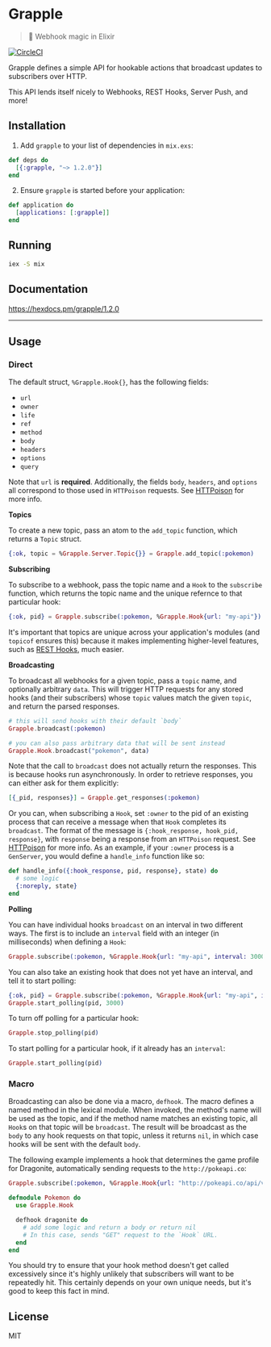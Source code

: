 # Grapple
> :green_apple: Webhook magic in Elixir

[![CircleCI](https://circleci.com/gh/camirmas/grapple/tree/master.svg?style=shield)](https://circleci.com/gh/camirmas/grapple/tree/master)

Grapple defines a simple API for hookable actions that broadcast updates to subscribers over HTTP.

This API lends itself nicely to Webhooks, REST Hooks, Server Push, and more!

## Installation

1. Add `grapple` to your list of dependencies in `mix.exs`:

  ```elixir
  def deps do
    [{:grapple, "~> 1.2.0"}]
  end
  ```

2. Ensure `grapple` is started before your application:

  ```elixir
  def application do
    [applications: [:grapple]]
  end
  ```

## Running

```bash
iex -S mix
```

## Documentation
https://hexdocs.pm/grapple/1.2.0

---

## Usage

### Direct

The default struct, `%Grapple.Hook{}`, has the following fields:

- `url`
- `owner`
- `life`
- `ref`
- `method`
- `body`
- `headers`
- `options`
- `query`

Note that `url` is **required**. Additionally, the fields `body`, `headers`, and
`options` all correspond to those used in `HTTPoison` requests. See [HTTPoison](https://github.com/edgurgel/httpoiso://github.com/edgurgel/httpoison)
for more info.

**Topics**

To create a new topic, pass an atom to the `add_topic` function, which returns
a `Topic` struct.

```elixir
{:ok, topic = %Grapple.Server.Topic{}} = Grapple.add_topic(:pokemon)
```

**Subscribing**

To subscribe to a webhook, pass the topic name and a `Hook` to the `subscribe` function, which returns the topic name and the unique refernce to that particular hook:
```elixir
{:ok, pid} = Grapple.subscribe(:pokemon, %Grapple.Hook{url: "my-api"})
```

It's important that topics are unique across your application's modules (and `topicof` ensures this) because it makes implementing higher-level features, such as [REST Hooks](http://resthooks.org), much easier.

**Broadcasting**

To broadcast all webhooks for a given topic, pass a `topic` name, and optionally arbitrary `data`.
This will trigger HTTP requests for any stored hooks (and their subscribers) whose `topic` values match the given `topic`, and return the parsed responses.

```elixir
# this will send hooks with their default `body`
Grapple.broadcast(:pokemon)

# you can also pass arbitrary data that will be sent instead
Grapple.Hook.broadcast("pokemon", data)
```

Note that the call to `broadcast` does not actually return the responses. This is because
hooks run asynchronously. In order to retrieve responses, you can either ask for them explicitly:
```elixir
[{_pid, responses}] = Grapple.get_responses(:pokemon)
```

Or you can, when subscribing a `Hook`, set `:owner` to the pid of an existing
process that can receive a message when that `Hook` completes its `broadcast`.
The format of the message is `{:hook_response, hook_pid, response}`, with
`response` being a response from an `HTTPoison` request. See [HTTPoison](https://github.com/edgurgel/httpoiso://github.com/edgurgel/httpoison)
for more info. As an example, if your `:owner` process is a `GenServer`,
you would define a `handle_info` function like so:
```elixir
def handle_info({:hook_response, pid, response}, state) do
  # some logic
  {:noreply, state}
end
```

**Polling**

You can have individual hooks `broadcast` on an interval in two different ways.
The first is to include an `interval` field with an integer (in milliseconds)
when defining a `Hook`:
```elixir
Grapple.subscribe(:pokemon, %Grapple.Hook{url: "my-api", interval: 3000}
```

You can also take an existing hook that does not yet have an interval, and tell
it to start polling:
```elixir
{:ok, pid} = Grapple.subscribe(:pokemon, %Grapple.Hook{url: "my-api", interval: 3000}
Grapple.start_polling(pid, 3000)
```

To turn off polling for a particular hook:
```elixir
Grapple.stop_polling(pid)
```

To start polling for a particular hook, if it already has an `interval`:
```elixir
Grapple.start_polling(pid)
```

### Macro

Broadcasting can also be done via a macro, `defhook`. The macro defines a named
method in the lexical module. When invoked, the method's name will be used as the
topic, and if the method name matches an existing topic, all `Hook`s on that topic
will be `broadcast`. The result will be broadcast as the `body` to any hook requests
on that topic, unless it returns `nil`, in which case hooks will be sent with the
default `body`.

The following example implements a hook that determines the game profile for Dragonite,
automatically sending requests to the `http://pokeapi.co`:

```elixir
Grapple.subscribe(:pokemon, %Grapple.Hook{url: "http://pokeapi.co/api/v2/pokemon/149"})

defmodule Pokemon do
  use Grapple.Hook

  defhook dragonite do
    # add some logic and return a body or return nil
    # In this case, sends "GET" request to the `Hook` URL.
  end
end
```

You should try to ensure that your hook method doesn't get called excessively
since it's highly unlikely that subscribers will want to be repeatedly hit.
This certainly depends on your own unique needs, but it's good to keep this fact in mind.

## License

MIT
